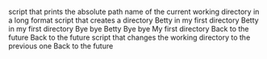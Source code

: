 script that prints the absolute path name of the current working directory in a long format
script that creates a directory
Betty in my first directory
Betty in my first directory
Bye bye Betty
Bye bye My first directory 
Back to the future
Back to the future
script that changes the working directory to the previous one
Back to the future
